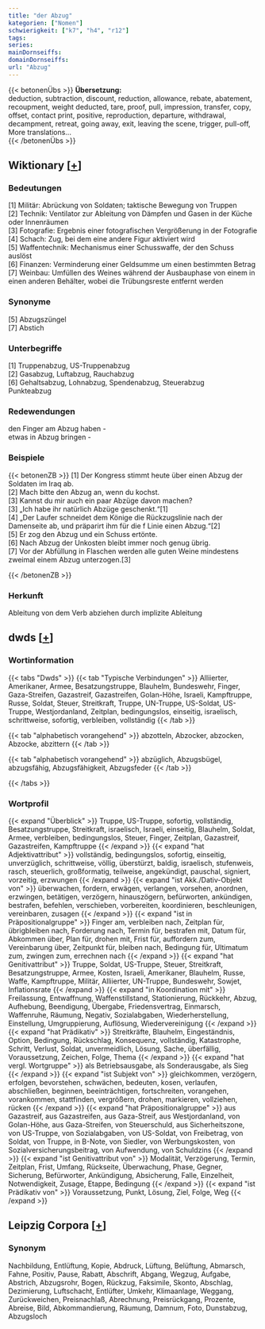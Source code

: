 ```yaml
---
title: "der Abzug"
kategorien: ["Nomen"]
schwierigkeit: ["k7", "h4", "r12"]
tags:
series:
mainDornseiffs:
domainDornseiffs:
url: "Abzug"
---
```


{{< betonenÜbs >}}
**Übersetzung:**  
deduction, subtraction, discount, reduction, allowance, rebate, abatement, recoupment, weight deducted, tare, proof, pull, impression, transfer, copy, offset, contact print, positive, reproduction, departure, withdrawal, decampment, retreat, going away, exit, leaving the scene, trigger, pull-off, More translations...  
{{< /betonenÜbs >}}

## Wiktionary [[+](https://de.wiktionary.org/wiki/Abzug)]

### Bedeutungen
[1] Militär: Abrückung von Soldaten; taktische Bewegung von Truppen  
[2] Technik: Ventilator zur Ableitung von Dämpfen und Gasen in der Küche oder Innenräumen  
[3] Fotografie: Ergebnis einer fotografischen Vergrößerung in der Fotografie  
[4] Schach: Zug, bei dem eine andere Figur aktiviert wird  
[5] Waffentechnik: Mechanismus einer Schusswaffe, der den Schuss auslöst  
[6] Finanzen: Verminderung einer Geldsumme um einen bestimmten Betrag  
[7] Weinbau: Umfüllen des Weines während der Ausbauphase von einem in einen anderen Behälter, wobei die Trübungsreste entfernt werden  

### Synonyme
[5] Abzugszüngel  
[7] Abstich  

### Unterbegriffe
[1] Truppenabzug, US-Truppenabzug  
[2] Gasabzug, Luftabzug, Rauchabzug  
[6] Gehaltsabzug, Lohnabzug, Spendenabzug, Steuerabzug  
Punkteabzug  

### Redewendungen
den Finger am Abzug haben -  
etwas in Abzug bringen -  

### Beispiele
{{< betonenZB >}}
[1] Der Kongress stimmt heute über einen Abzug der Soldaten im Iraq ab.  
[2] Mach bitte den Abzug an, wenn du kochst.  
[3] Kannst du mir auch ein paar Abzüge davon machen?  
[3] „Ich habe ihr natürlich Abzüge geschenkt.“[1]  
[4] „Der Laufer schneidet dem Könige die Rückzugslinie nach der Damenseite ab, und präparirt ihm für die f Linie einen Abzug.“[2]  
[5] Er zog den Abzug und ein Schuss ertönte.  
[6] Nach Abzug der Unkosten bleibt immer noch genug übrig.  
[7] Vor der Abfüllung in Flaschen werden alle guten Weine mindestens zweimal einem Abzug unterzogen.[3]  

{{< /betonenZB >}}
### Herkunft
Ableitung von dem Verb abziehen durch implizite Ableitung  



## dwds [[+](https://www.dwds.de/wb/Abzug)]

### Wortinformation
{{< tabs "Dwds" >}}
{{< tab "Typische Verbindungen" >}}
Alliierter, Amerikaner, Armee, Besatzungstruppe, Blauhelm, Bundeswehr, Finger, Gaza-Streifen, Gazastreif, Gazastreifen, Golan-Höhe, Israeli, Kampftruppe, Russe, Soldat, Steuer, Streitkraft, Truppe, UN-Truppe, US-Soldat, US-Truppe, Westjordanland, Zeitplan, bedingungslos, einseitig, israelisch, schrittweise, sofortig, verbleiben, vollständig
{{< /tab >}}

{{< tab "alphabetisch vorangehend" >}}
abzotteln, Abzocker, abzocken, Abzocke, abzittern
{{< /tab >}}

{{< tab "alphabetisch vorangehend" >}}
abzüglich, Abzugsbügel, abzugsfähig, Abzugsfähigkeit, Abzugsfeder
{{< /tab >}}

{{< /tabs >}}

### Wortprofil
{{< expand "Überblick" >}} Truppe, US-Truppe, sofortig, vollständig, Besatzungstruppe, Streitkraft, israelisch, Israeli, einseitig, Blauhelm, Soldat, Armee, verbleiben, bedingungslos, Steuer, Finger, Zeitplan, Gazastreif, Gazastreifen, Kampftruppe {{< /expand >}}
{{< expand "hat Adjektivattribut" >}} vollständig, bedingungslos, sofortig, einseitig, unverzüglich, schrittweise, völlig, überstürzt, baldig, israelisch, stufenweis, rasch, steuerlich, großformatig, teilweise, angekündigt, pauschal, signiert, vorzeitig, erzwungen {{< /expand >}}
{{< expand "ist Akk./Dativ-Objekt von" >}} überwachen, fordern, erwägen, verlangen, vorsehen, anordnen, erzwingen, betätigen, verzögern, hinauszögern, befürworten, ankündigen, bestrafen, befehlen, verschieben, vorbereiten, koordinieren, beschleunigen, vereinbaren, zusagen {{< /expand >}}
{{< expand "ist in Präpositionalgruppe" >}} Finger am, verbleiben nach, Zeitplan für, übrigbleiben nach, Forderung nach, Termin für, bestrafen mit, Datum für, Abkommen über, Plan für, drohen mit, Frist für, auffordern zum, Vereinbarung über, Zeitpunkt für, bleiben nach, Bedingung für, Ultimatum zum, zwingen zum, errechnen nach {{< /expand >}}
{{< expand "hat Genitivattribut" >}} Truppe, Soldat, US-Truppe, Steuer, Streitkraft, Besatzungstruppe, Armee, Kosten, Israeli, Amerikaner, Blauhelm, Russe, Waffe, Kampftruppe, Militär, Alliierter, UN-Truppe, Bundeswehr, Sowjet, Inflationsrate {{< /expand >}}
{{< expand "in Koordination mit" >}} Freilassung, Entwaffnung, Waffenstillstand, Stationierung, Rückkehr, Abzug, Aufhebung, Beendigung, Übergabe, Friedensvertrag, Einmarsch, Waffenruhe, Räumung, Negativ, Sozialabgaben, Wiederherstellung, Einstellung, Umgruppierung, Auflösung, Wiedervereinigung {{< /expand >}}
{{< expand "hat Prädikativ" >}} Streitkräfte, Blauhelm, Eingeständnis, Option, Bedingung, Rückschlag, Konsequenz, vollständig, Katastrophe, Schritt, Verlust, Soldat, unvermeidlich, Lösung, Sache, überfällig, Voraussetzung, Zeichen, Folge, Thema {{< /expand >}}
{{< expand "hat vergl. Wortgruppe" >}} als Betriebsausgabe, als Sonderausgabe, als Sieg {{< /expand >}}
{{< expand "ist Subjekt von" >}} gleichkommen, verzögern, erfolgen, bevorstehen, schwächen, bedeuten, kosen, verlaufen, abschließen, beginnen, beeinträchtigen, fortschreiten, vorangehen, vorankommen, stattfinden, vergrößern, drohen, markieren, vollziehen, rücken {{< /expand >}}
{{< expand "hat Präpositionalgruppe" >}} aus Gazastreif, aus Gazastreifen, aus Gaza-Streif, aus Westjordanland, von Golan-Höhe, aus Gaza-Streifen, von Steuerschuld, aus Sicherheitszone, von US-Truppe, von Sozialabgaben, von US-Soldat, von Freibetrag, von Soldat, von Truppe, in B-Note, von Siedler, von Werbungskosten, von Sozialversicherungsbeitrag, von Aufwendung, von Schuldzins {{< /expand >}}
{{< expand "ist Genitivattribut von" >}} Modalität, Verzögerung, Termin, Zeitplan, Frist, Umfang, Rückseite, Überwachung, Phase, Gegner, Sicherung, Befürworter, Ankündigung, Absicherung, Falle, Einzelheit, Notwendigkeit, Zusage, Etappe, Bedingung {{< /expand >}}
{{< expand "ist Prädikativ von" >}} Voraussetzung, Punkt, Lösung, Ziel, Folge, Weg {{< /expand >}}

## Leipzig Corpora [[+](https://corpora.uni-leipzig.de/en/res?word=Abzug&corpusId=deu_newscrawl-public_2018)]


### Synonym
Nachbildung, Entlüftung, Kopie, Abdruck, Lüftung, Belüftung, Abmarsch, Fahne, Positiv, Pause, Rabatt, Abschrift, Abgang, Wegzug, Aufgabe, Abstrich, Abzugsrohr, Bogen, Rückzug, Faksimile, Skonto, Abschlag, Dezimierung, Luftschacht, Entlüfter, Umkehr, Klimaanlage, Weggang, Zurückweichen, Preisnachlaß, Abrechnung, Preisrückgang, Prozente, Abreise, Bild, Abkommandierung, Räumung, Damnum, Foto, Dunstabzug, Abzugsloch

